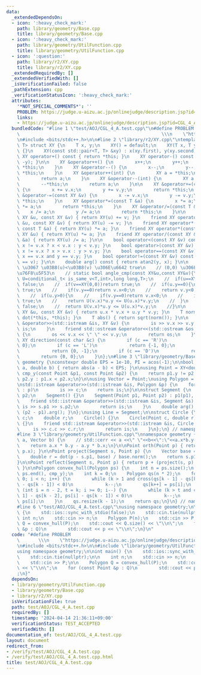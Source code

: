 ```yaml
---
data:
  _extendedDependsOn:
  - icon: ':heavy_check_mark:'
    path: library/geometry/Base.cpp
    title: library/geometry/Base.cpp
  - icon: ':heavy_check_mark:'
    path: library/geometry/UtilFunction.cpp
    title: library/geometry/UtilFunction.cpp
  - icon: ':question:'
    path: library/r2/XY.cpp
    title: library/r2/XY.cpp
  _extendedRequiredBy: []
  _extendedVerifiedWith: []
  _isVerificationFailed: false
  _pathExtension: cpp
  _verificationStatusIcon: ':heavy_check_mark:'
  attributes:
    '*NOT_SPECIAL_COMMENTS*': ''
    PROBLEM: https://judge.u-aizu.ac.jp/onlinejudge/description.jsp?id=CGL_4_A
    links:
    - https://judge.u-aizu.ac.jp/onlinejudge/description.jsp?id=CGL_4_A
  bundledCode: "#line 1 \"test/AOJ/CGL_4_A.test.cpp\"\n#define PROBLEM           \
    \                                                     \\\n    \"https://judge.u-aizu.ac.jp/onlinejudge/description.jsp?id=CGL_4_A\"\
    \n#include <bits/stdc++.h>\n\n#line 2 \"library/r2/XY.cpp\"\ntemplate <typename\
    \ T> struct XY {\n    T x, y;\n    XY() = default;\n    XY(T x, T y) : x(x), y(y)\
    \ {}\n    XY(const std::pair<T, T> &xy) : x(xy.first), y(xy.second) {}\n\n   \
    \ XY operator+() const { return *this; }\n    XY operator-() const { return XY(-x,\
    \ -y); }\n\n    XY &operator++() {\n        x++;\n        y++;\n        return\
    \ *this;\n    }\n    XY &operator--() {\n        x--;\n        y--;\n        return\
    \ *this;\n    }\n    XY &operator++(int) {\n        XY a = *this;\n        ++*this;\n\
    \        return a;\n    }\n    XY &operator--(int) {\n        XY a = *this;\n\
    \        --*this;\n        return a;\n    }\n\n    XY &operator+=(const XY &v)\
    \ {\n        x += v.x;\n        y += v.y;\n        return *this;\n    }\n    XY\
    \ &operator-=(const XY &v) {\n        x -= v.x;\n        y -= v.y;\n        return\
    \ *this;\n    }\n    XY &operator*=(const T &a) {\n        x *= a;\n        y\
    \ *= a;\n        return *this;\n    }\n    XY &operator/=(const T &a) {\n    \
    \    x /= a;\n        y /= a;\n        return *this;\n    }\n\n    friend XY operator+(const\
    \ XY &u, const XY &v) { return XY(u) += v; }\n    friend XY operator-(const XY\
    \ &u, const XY &v) { return XY(u) -= v; }\n    friend XY operator*(const XY &u,\
    \ const T &a) { return XY(u) *= a; }\n    friend XY operator*(const T &a, const\
    \ XY &u) { return XY(u) *= a; }\n    friend XY operator/(const XY &u, const T\
    \ &a) { return XY(u) /= a; }\n\n    bool operator<(const XY &v) const { return\
    \ x != v.x ? x < v.x : y < v.y; }\n    bool operator>(const XY &v) const { return\
    \ x != v.x ? x > v.x : y > v.y; }\n    bool operator==(const XY &v) const { return\
    \ x == v.x and y == v.y; }\n    bool operator!=(const XY &v) const { return !(*this\
    \ == v); }\n\n    double arg() const { return atan2(y, x); }\n\n    // [0,2pi)\
    \ \u3067 \u03B8(u)<\u03B8(v) \u306E\u6642 true\n    // (0,0) \u306F 2pi \u306B\
    \u76F8\u5F53\n    // static bool angle_cmp(const XY&u,const XY&v){\n    //  using\
    \ U=conditional_t< is_same_v<T,int>,long long,T>;\n    //  if(u==XY(0,0))return\
    \ false;\n    //  if(v==XY(0,0))return true;\n    //  if(u.y==0){\n    //    if(u.x>0)return\
    \ true;\n    //    if(v.y==0)return v.x<0;\n    //    return v.y<0;\n    //  }\n\
    \    //  if(u.y>0){\n    //    if(v.y==0)return v.x<0;\n    //    if(v.y<0)return\
    \ true;\n    //    return U(v.x)*u.y <= U(u.x)*v.y;\n    //  }\n    //  if(v.y>=0)return\
    \ false;\n    //  return U(v.x)*u.y <= U(u.x)*v.y;\n    //}\n\n    friend T dot(const\
    \ XY &u, const XY &v) { return u.x * v.x + u.y * v.y; }\n    T norm() { return\
    \ dot(*this, *this); }\n    T abs() { return sqrt(norm()); }\n\n    friend std::istream\
    \ &operator>>(std::istream &is, XY &v) {\n        is >> v.x >> v.y;\n        return\
    \ is;\n    }\n    friend std::ostream &operator<<(std::ostream &os, const XY &v)\
    \ {\n        os << v.x << \" \" << v.y;\n        return os;\n    }\n\n    static\
    \ XY direction(const char &c) {\n        if (c == 'R')\n            return {1,\
    \ 0};\n        if (c == 'L')\n            return {-1, 0};\n        if (c == 'U')\n\
    \            return {0, -1};\n        if (c == 'D')\n            return {0, 1};\n\
    \        return {0, 0};\n    }\n};\n#line 3 \"library/geometry/Base.cpp\"\nnamespace\
    \ geometry {\nconstexpr double EPS = 1e-10, PI = acos(-1);\n\nbool is_equal(double\
    \ a, double b) { return abs(a - b) < EPS; }\n\nusing Point = XY<double>;\nbool\
    \ cmp_y(const Point &p1, const Point &p2) {\n    return p1.y != p2.y ? p1.y <\
    \ p2.y : p1.x < p2.x;\n}\n\nusing Vector = Point;\nusing Polygon = std::vector<Point>;\n\
    \nstd::istream &operator>>(std::istream &is, Polygon &p) {\n    for (Point &c\
    \ : p)\n        is >> c;\n    return is;\n}\n\nstruct Segment {\n    Point p1,\
    \ p2;\n    Segment() {}\n    Segment(Point p1, Point p2) : p1(p1), p2(p2) {}\n\
    \    friend std::istream &operator>>(std::istream &is, Segment &s) {\n       \
    \ is >> s.p1 >> s.p2;\n        return is;\n    }\n    double arg() const { return\
    \ (p2 - p1).arg(); }\n};\nusing Line = Segment;\n\nstruct Circle {\n    Point\
    \ c;\n    double r;\n    Circle() {}\n    Circle(Point c, double r) : c(c), r(r)\
    \ {}\n    friend std::istream &operator>>(std::istream &is, Circle &c) {\n   \
    \     is >> c.c >> c.r;\n        return is;\n    }\n};\n} // namespace geometry\n\
    #line 3 \"library/geometry/UtilFunction.cpp\"\nnamespace geometry {\ndouble cross(Vector\
    \ a, Vector b) {\n    // std::cerr << a <<\" \"<<b<<\":\"<<a.x*b.y-a.y*b.x<<endl;\n\
    \    return a.x * b.y - a.y * b.x;\n}\n\nPoint orth(Point p) { return Point(-p.y,\
    \ p.x); }\n\nPoint project(Segment s, Point p) {\n    Vector base = s.p2 - s.p1;\n\
    \    double r = dot(p - s.p1, base) / base.norm();\n    return s.p1 + base * r;\n\
    }\n\nPoint reflect(Segment s, Point p) { return p + (project(s, p) - p) * 2.0;\
    \ }\n\nPolygon convex_hull(Polygon ps) {\n    int n = ps.size();\n    std::sort(ps.begin(),\
    \ ps.end(), cmp_y);\n    int k = 0;\n    Polygon qs(n * 2);\n    for (int i =\
    \ 0; i < n; i++) {\n        while (k > 1 and cross(qs[k - 1] - qs[k - 2], ps[i]\
    \ - qs[k - 1]) < 0)\n            k--;\n        qs[k++] = ps[i];\n    }\n    for\
    \ (int i = n - 2, t = k; i >= 0; i--) {\n        while (k > t and cross(qs[k -\
    \ 1] - qs[k - 2], ps[i] - qs[k - 1]) < 0)\n            k--;\n        qs[k++] =\
    \ ps[i];\n    }\n    qs.resize(k - 1);\n    return qs;\n}\n} // namespace geometry\n\
    #line 6 \"test/AOJ/CGL_4_A.test.cpp\"\nusing namespace geometry;\n\nint main()\
    \ {\n    std::ios::sync_with_stdio(false);\n    std::cin.tie(nullptr);\n\n   \
    \ int n;\n    std::cin >> n;\n    Polygon P(n);\n    std::cin >> P;\n\n    Polygon\
    \ Q = convex_hull(P);\n    std::cout << Q.size() << \"\\n\";\n    for (const Point\
    \ &p : Q)\n        std::cout << p << \"\\n\";\n}\n"
  code: "#define PROBLEM                                                         \
    \       \\\n    \"https://judge.u-aizu.ac.jp/onlinejudge/description.jsp?id=CGL_4_A\"\
    \n#include <bits/stdc++.h>\n\n#include \"library/geometry/UtilFunction.cpp\"\n\
    using namespace geometry;\n\nint main() {\n    std::ios::sync_with_stdio(false);\n\
    \    std::cin.tie(nullptr);\n\n    int n;\n    std::cin >> n;\n    Polygon P(n);\n\
    \    std::cin >> P;\n\n    Polygon Q = convex_hull(P);\n    std::cout << Q.size()\
    \ << \"\\n\";\n    for (const Point &p : Q)\n        std::cout << p << \"\\n\"\
    ;\n}"
  dependsOn:
  - library/geometry/UtilFunction.cpp
  - library/geometry/Base.cpp
  - library/r2/XY.cpp
  isVerificationFile: true
  path: test/AOJ/CGL_4_A.test.cpp
  requiredBy: []
  timestamp: '2024-04-14 21:36:11+09:00'
  verificationStatus: TEST_ACCEPTED
  verifiedWith: []
documentation_of: test/AOJ/CGL_4_A.test.cpp
layout: document
redirect_from:
- /verify/test/AOJ/CGL_4_A.test.cpp
- /verify/test/AOJ/CGL_4_A.test.cpp.html
title: test/AOJ/CGL_4_A.test.cpp
---
```

